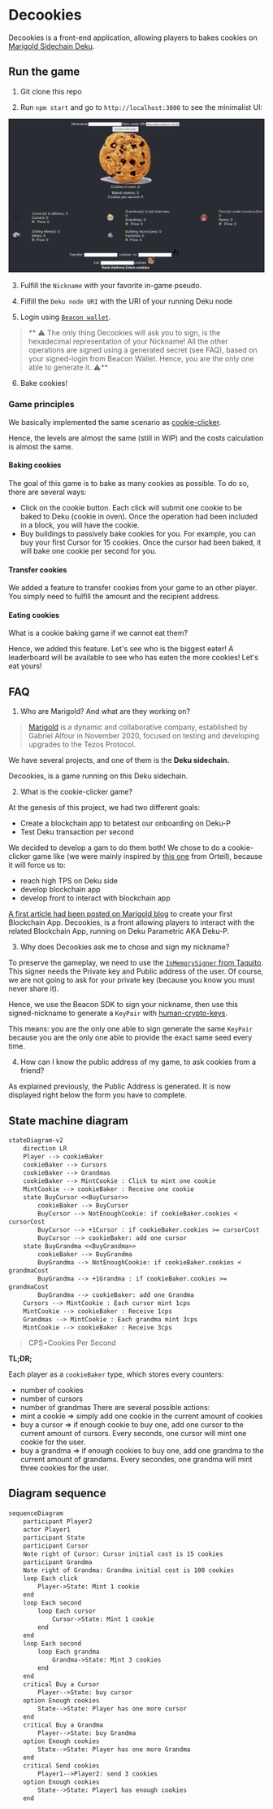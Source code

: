 # Decookies

Decookies is a front-end application, allowing players to bakes cookies on [Marigold Sidechain Deku](https://www.marigold.dev/deku).

## Run the game

1. Git clone this repo

2. Run `npm start` and go to `http://localhost:3000` to see the minimalist UI:

![](resources/doc/homepage.png)

3. Fulfill the `Nickname` with your favorite in-game pseudo.

4. Filfill the `Deku node URI` with the URI of your running Deku node

5. Login using [`Beacon wallet`](https://docs.walletbeacon.io/supported-wallets/).

> ** ⚠️ The only thing Decookies will ask you to sign, is the hexadecimal representation of your Nickname! All the other operations are signed using a generated secret (see FAQ), based on your signed-login from Beacon Wallet. Hence, you are the only one able to generate it. ⚠️**

6. Bake cookies!

### Game principles

We basically implemented the same scenario as [cookie-clicker](https://cookieclicker.fandom.com/wiki/Cookie_Clicker_Wiki).

Hence, the levels are almost the same (still in WIP) and the costs calculation is almost the same.

#### Baking cookies

The goal of this game is to bake as many cookies as possible. To do so, there are several ways:

- Click on the cookie button. Each click will submit one cookie to be baked to Deku (cookie in oven). Once the operation had been included in a block, you will have the cookie.
- Buy buildings to passively bake cookies for you. For example, you can buy your first Cursor for 15 cookies. Once the cursor had been baked, it will bake one cookie per second for you.

#### Transfer cookies

We added a feature to transfer cookies from your game to an other player. You simply need to fulfill the amount and the recipient address.

#### Eating cookies

What is a cookie baking game if we cannot eat them?

Hence, we added this feature. Let's see who is the biggest eater! A leaderboard will be available to see who has eaten the more cookies! Let's eat yours!

## FAQ

1. Who are Marigold? And what are they working on?

> [Marigold](https://www.marigold.dev/) is a dynamic and collaborative company, established by Gabriel Alfour in November 2020, focused on testing and developing upgrades to the Tezos Protocol.

We have several projects, and one of them is the **Deku sidechain.**

Decookies, is a game running on this Deku sidechain.

2. What is the cookie-clicker game?

At the genesis of this project, we had two different goals:

- Create a blockchain app to betatest our onboarding on Deku-P
- Test Deku transaction per second

We decided to develop a gam to do them both! We chose to do a cookie-clicker game like (we were mainly inspired by [this one](https://orteil.dashnet.org/cookieclicker/) from Orteil), because it will force us to:

- reach high TPS on Deku side
- develop blockchain app
- develop front to interact with blockchain app

[A first article had been posted on Marigold blog](https://www.marigold.dev/post/30-min-to-create-your-first-blockchain-app-with-typescript-deku) to create your first Blockchain App. Decookies, is a front allowing players to interact with the related Blockchain App, running on Deku Parametric AKA Deku-P.

3. Why does Decookies ask me to chose and sign my nickname?

To preserve the gameplay, we need to use the [`InMemorySigner` from Taquito](https://tezostaquito.io/docs/inmemory_signer/). This signer needs the Private key and Public address of the user. Of course, we are not going to ask for your private key (because you know you must never share it).

Hence, we use the Beacon SDK to sign your nickname, then use this signed-nickname to generate a `KeyPair` with [human-crypto-keys](https://github.com/ipfs-shipyard/js-human-crypto-keys).

This means: you are the only one able to sign generate the same `KeyPair` because you are the only one able to provide the exact same seed every time.

4. How can I know the public address of my game, to ask cookies from a friend?

As explained previously, the Public Address is generated. It is now displayed right below the form you have to complete.

## State machine diagram

```mermaid
stateDiagram-v2
    direction LR
    Player --> cookieBaker
    cookieBaker --> Cursors
    cookieBaker --> Grandmas
    cookieBaker --> MintCookie : Click to mint one cookie
    MintCookie --> cookieBaker : Receive one cookie
    state BuyCursor <<BuyCursor>>
        cookieBaker --> BuyCursor
        BuyCursor --> NotEnoughCookie: if cookieBaker.cookies < cursorCost
        BuyCursor --> +1Cursor : if cookieBaker.cookies >= cursorCost
        BuyCursor --> cookieBaker: add one cursor
    state BuyGrandma <<BuyGrandma>>
        cookieBaker --> BuyGrandma
        BuyGrandma --> NotEnoughCookie: if cookieBaker.cookies < grandmaCost
        BuyGrandma --> +1Grandma : if cookieBaker.cookies >= grandmaCost
        BuyGrandma --> cookieBaker: add one Grandma
    Cursors --> MintCookie : Each cursor mint 1cps
    MintCookie --> cookieBaker : Receive 1cps
    Grandmas --> MintCookie : Each grandma mint 3cps
    MintCookie --> cookieBaker : Receive 3cps
```

> CPS=Cookies Per Second

**TL;DR;**

Each player as a `cookieBaker` type, which stores every counters:

- number of cookies
- number of cursors
- number of grandmas
  There are several possible actions:
- mint a cookie => simply add one cookie in the current amount of cookies
- buy a cursor => if enough cookie to buy one, add one cursor to the current amount of cursors. Every seconds, one cursor will mint one cookie for the user.
- buy a grandma => if enough cookies to buy one, add one grandma to the current amount of grandams. Every secondes, one grandma will mint three cookies for the user.

## Diagram sequence

```mermaid
sequenceDiagram
    participant Player2
    actor Player1
    participant State
    participant Cursor
    Note right of Cursor: Cursor initial cost is 15 cookies
    participant Grandma
    Note right of Grandma: Grandma initial cost is 100 cookies
    loop Each click
        Player->State: Mint 1 cookie
    end
    loop Each second
        loop Each cursor
            Cursor->State: Mint 1 cookie
        end
    end
    loop Each second
        loop Each grandma
            Grandma->State: Mint 3 cookies
        end
    end
    critical Buy a Cursor
        Player-->State: buy cursor
    option Enough cookies
        State-->State: Player has one more cursor
    end
    critical Buy a Grandma
        Player-->State: buy Grandma
    option Enough cookies
        State-->State: Player has one more Grandma
    end
    critical Send cookies
        Player1-->Player2: send 3 cookies
    option Enough cookies
        State-->State: Player1 has enough cookies
    end
```
